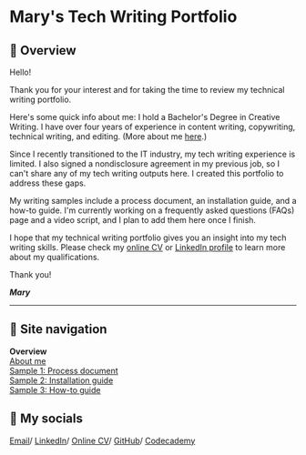# Mary's Tech Writing Portfolio

## 📄 Overview

Hello!

Thank you for your interest and for taking the time to review my technical writing portfolio.

Here's some quick info about me: I hold a Bachelor's Degree in Creative Writing. I have over four years of experience in content writing, copywriting, technical writing, and editing. (More about me [here](about-me.md).)

Since I recently transitioned to the IT industry, my tech writing experience is limited. I also signed a nondisclosure agreement in my previous job, so I can't share any of my tech writing outputs here. I created this portfolio to address these gaps.

My writing samples include a process document, an installation guide, and a how-to guide. I'm currently working on a frequently asked questions (FAQs) page and a video script, and I plan to add them here once I finish.

I hope that my technical writing portfolio gives you an insight into my tech writing skills. Please check my [online CV](https://marytanaelwriter.com) or [LinkedIn profile](https://www.linkedin.com/in/marytanaelwriter) to learn more about my qualifications.

Thank you!

***Mary***

---

## 📍 Site navigation

**Overview**   
[About me](about-me.md)  
[Sample 1: Process document](sample-1-overview.md)  
[Sample 2: Installation guide](sample-2-overview.md)  
[Sample 3: How-to guide](sample-3-overview.md)  

## 💌 My socials

[Email](mailto:marytanaelwriter@gmail.com)/ 
[LinkedIn](https://www.linkedin.com/in/marytanaelwriter/)/ 
[Online CV](https://marytanaelwriter.com/)/ 
[GitHub](https://github.com/marytanaelwriter)/ 
[Codecademy](https://www.codecademy.com/profiles/annewrites)
